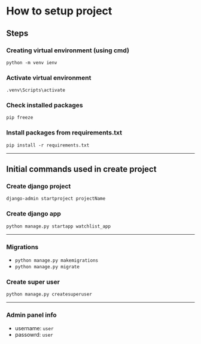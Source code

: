 # How to setup project

## Steps

### Creating virtual environment (using cmd)

` python -m venv ienv `

### Activate virtual environment

` .venv\Scripts\activate `

### Check installed packages

` pip freeze `

### Install packages from requirements.txt

` pip install -r requirements.txt `
____

## Initial commands used in create project

### Create django project

` django-admin startproject projectName `

### Create django app

` python manage.py startapp watchlist_app `
____

### Migrations

- ` python manage.py makemigrations `
- ` python manage.py migrate `

### Create super user

` python manage.py createsuperuser `

____

### Admin panel info

- username: ` user `
- passowrd: ` user `
